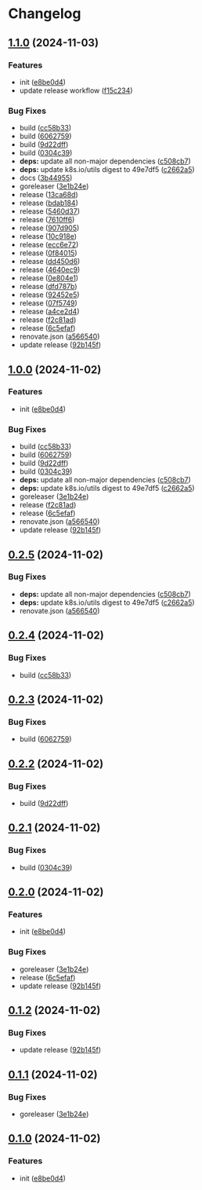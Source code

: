 # Changelog

## [1.1.0](https://github.com/cloudscalerio/cloudscaler/compare/v1.0.0...v1.1.0) (2024-11-03)


### Features

* init ([e8be0d4](https://github.com/cloudscalerio/cloudscaler/commit/e8be0d4f0a343363081908bf2a4e694d463ef676))
* update release workflow ([f15c234](https://github.com/cloudscalerio/cloudscaler/commit/f15c23425b78b8985445e487800b1069f3e40429))


### Bug Fixes

* build ([cc58b33](https://github.com/cloudscalerio/cloudscaler/commit/cc58b33b39169a3ed88c61ba5e8546ace6f80025))
* build ([6062759](https://github.com/cloudscalerio/cloudscaler/commit/6062759a537b92c29da17bd9753429030cb3327f))
* build ([9d22dff](https://github.com/cloudscalerio/cloudscaler/commit/9d22dff7ce17e1d5680519c58089efa8ea585b66))
* build ([0304c39](https://github.com/cloudscalerio/cloudscaler/commit/0304c3976d8649359b997a3cbde467e9eb0f4c00))
* **deps:** update all non-major dependencies ([c508cb7](https://github.com/cloudscalerio/cloudscaler/commit/c508cb746f7bd0195db4efc853978a05c410055a))
* **deps:** update k8s.io/utils digest to 49e7df5 ([c2662a5](https://github.com/cloudscalerio/cloudscaler/commit/c2662a51e0a6cdb0aa3dbe0c52d474319f68a5e7))
* docs ([3b44955](https://github.com/cloudscalerio/cloudscaler/commit/3b44955889b2879e96238e7c8316642303a2ede2))
* goreleaser ([3e1b24e](https://github.com/cloudscalerio/cloudscaler/commit/3e1b24e78f0131f9a701c2bb0e4e7cee276a5cc1))
* release ([13ca68d](https://github.com/cloudscalerio/cloudscaler/commit/13ca68d7176bc2e5961a7bb69a29096814842bb0))
* release ([bdab184](https://github.com/cloudscalerio/cloudscaler/commit/bdab18409b7eea319690fa55304dd77647ecebb0))
* release ([5460d37](https://github.com/cloudscalerio/cloudscaler/commit/5460d374fa579ec49a058e5c69642f8da7912db0))
* release ([7610ff6](https://github.com/cloudscalerio/cloudscaler/commit/7610ff68bfa8d3007e14eab92577f9e1a9907931))
* release ([907d905](https://github.com/cloudscalerio/cloudscaler/commit/907d905f5163eefab06b48445f48c80076b21483))
* release ([10c918e](https://github.com/cloudscalerio/cloudscaler/commit/10c918eb5dd4e4e8d138b7e8bec80fb7d4ee1d40))
* release ([ecc6e72](https://github.com/cloudscalerio/cloudscaler/commit/ecc6e72c5730ece87109e4e633dfb324d40a9b3f))
* release ([0f84015](https://github.com/cloudscalerio/cloudscaler/commit/0f84015299183712df93b1237b3f71f94276ac75))
* release ([dd450d6](https://github.com/cloudscalerio/cloudscaler/commit/dd450d6a94535f40f8ae0aeb7387895eebb3e5b4))
* release ([4640ec9](https://github.com/cloudscalerio/cloudscaler/commit/4640ec97b907dddb2a88511263430ead9b3e1302))
* release ([0e804e1](https://github.com/cloudscalerio/cloudscaler/commit/0e804e1135ed106ab4f2e2117bfd97ae0b40799a))
* release ([dfd787b](https://github.com/cloudscalerio/cloudscaler/commit/dfd787bb8b93e4fef7f8fe9881baa2c725791875))
* release ([92452e5](https://github.com/cloudscalerio/cloudscaler/commit/92452e5f7904d11e610e71f68cedba106e466b20))
* release ([07f5749](https://github.com/cloudscalerio/cloudscaler/commit/07f5749a5857e16d4f9efa04eb00a8cf5dd742e4))
* release ([a4ce2d4](https://github.com/cloudscalerio/cloudscaler/commit/a4ce2d40873456499cd86be7d6374aaf3df38497))
* release ([f2c81ad](https://github.com/cloudscalerio/cloudscaler/commit/f2c81ad88481cccea6c20b1129cd4dbb536f20b9))
* release ([6c5efaf](https://github.com/cloudscalerio/cloudscaler/commit/6c5efaf92471487323e7a469dcf7257e7bcfea81))
* renovate.json ([a566540](https://github.com/cloudscalerio/cloudscaler/commit/a566540e8185bf650331881be07c63d19388655f))
* update release ([92b145f](https://github.com/cloudscalerio/cloudscaler/commit/92b145fc110751c65e60fccb5b3e563299b40243))

## [1.0.0](https://github.com/cloudscalerio/cloudscaler/compare/operator-v0.2.5...operator-v1.0.0) (2024-11-02)


### Features

* init ([e8be0d4](https://github.com/cloudscalerio/cloudscaler/commit/e8be0d4f0a343363081908bf2a4e694d463ef676))


### Bug Fixes

* build ([cc58b33](https://github.com/cloudscalerio/cloudscaler/commit/cc58b33b39169a3ed88c61ba5e8546ace6f80025))
* build ([6062759](https://github.com/cloudscalerio/cloudscaler/commit/6062759a537b92c29da17bd9753429030cb3327f))
* build ([9d22dff](https://github.com/cloudscalerio/cloudscaler/commit/9d22dff7ce17e1d5680519c58089efa8ea585b66))
* build ([0304c39](https://github.com/cloudscalerio/cloudscaler/commit/0304c3976d8649359b997a3cbde467e9eb0f4c00))
* **deps:** update all non-major dependencies ([c508cb7](https://github.com/cloudscalerio/cloudscaler/commit/c508cb746f7bd0195db4efc853978a05c410055a))
* **deps:** update k8s.io/utils digest to 49e7df5 ([c2662a5](https://github.com/cloudscalerio/cloudscaler/commit/c2662a51e0a6cdb0aa3dbe0c52d474319f68a5e7))
* goreleaser ([3e1b24e](https://github.com/cloudscalerio/cloudscaler/commit/3e1b24e78f0131f9a701c2bb0e4e7cee276a5cc1))
* release ([f2c81ad](https://github.com/cloudscalerio/cloudscaler/commit/f2c81ad88481cccea6c20b1129cd4dbb536f20b9))
* release ([6c5efaf](https://github.com/cloudscalerio/cloudscaler/commit/6c5efaf92471487323e7a469dcf7257e7bcfea81))
* renovate.json ([a566540](https://github.com/cloudscalerio/cloudscaler/commit/a566540e8185bf650331881be07c63d19388655f))
* update release ([92b145f](https://github.com/cloudscalerio/cloudscaler/commit/92b145fc110751c65e60fccb5b3e563299b40243))

## [0.2.5](https://github.com/cloudscalerio/cloudscaler/compare/v0.2.4...v0.2.5) (2024-11-02)


### Bug Fixes

* **deps:** update all non-major dependencies ([c508cb7](https://github.com/cloudscalerio/cloudscaler/commit/c508cb746f7bd0195db4efc853978a05c410055a))
* **deps:** update k8s.io/utils digest to 49e7df5 ([c2662a5](https://github.com/cloudscalerio/cloudscaler/commit/c2662a51e0a6cdb0aa3dbe0c52d474319f68a5e7))
* renovate.json ([a566540](https://github.com/cloudscalerio/cloudscaler/commit/a566540e8185bf650331881be07c63d19388655f))

## [0.2.4](https://github.com/cloudscalerio/cloudscaler/compare/v0.2.3...v0.2.4) (2024-11-02)


### Bug Fixes

* build ([cc58b33](https://github.com/cloudscalerio/cloudscaler/commit/cc58b33b39169a3ed88c61ba5e8546ace6f80025))

## [0.2.3](https://github.com/cloudscalerio/cloudscaler/compare/v0.2.2...v0.2.3) (2024-11-02)


### Bug Fixes

* build ([6062759](https://github.com/cloudscalerio/cloudscaler/commit/6062759a537b92c29da17bd9753429030cb3327f))

## [0.2.2](https://github.com/cloudscalerio/cloudscaler/compare/v0.2.1...v0.2.2) (2024-11-02)


### Bug Fixes

* build ([9d22dff](https://github.com/cloudscalerio/cloudscaler/commit/9d22dff7ce17e1d5680519c58089efa8ea585b66))

## [0.2.1](https://github.com/cloudscalerio/cloudscaler/compare/v0.2.0...v0.2.1) (2024-11-02)


### Bug Fixes

* build ([0304c39](https://github.com/cloudscalerio/cloudscaler/commit/0304c3976d8649359b997a3cbde467e9eb0f4c00))

## [0.2.0](https://github.com/cloudscalerio/cloudscaler/compare/v0.1.2...v0.2.0) (2024-11-02)


### Features

* init ([e8be0d4](https://github.com/cloudscalerio/cloudscaler/commit/e8be0d4f0a343363081908bf2a4e694d463ef676))


### Bug Fixes

* goreleaser ([3e1b24e](https://github.com/cloudscalerio/cloudscaler/commit/3e1b24e78f0131f9a701c2bb0e4e7cee276a5cc1))
* release ([6c5efaf](https://github.com/cloudscalerio/cloudscaler/commit/6c5efaf92471487323e7a469dcf7257e7bcfea81))
* update release ([92b145f](https://github.com/cloudscalerio/cloudscaler/commit/92b145fc110751c65e60fccb5b3e563299b40243))

## [0.1.2](https://github.com/cloudscalerio/cloudscaler/compare/v0.1.1...v0.1.2) (2024-11-02)


### Bug Fixes

* update release ([92b145f](https://github.com/cloudscalerio/cloudscaler/commit/92b145fc110751c65e60fccb5b3e563299b40243))

## [0.1.1](https://github.com/cloudscalerio/cloudscaler/compare/v0.1.0...v0.1.1) (2024-11-02)


### Bug Fixes

* goreleaser ([3e1b24e](https://github.com/cloudscalerio/cloudscaler/commit/3e1b24e78f0131f9a701c2bb0e4e7cee276a5cc1))

## [0.1.0](https://github.com/cloudscalerio/cloudscaler/compare/v0.0.1...v0.1.0) (2024-11-02)


### Features

* init ([e8be0d4](https://github.com/cloudscalerio/cloudscaler/commit/e8be0d4f0a343363081908bf2a4e694d463ef676))
